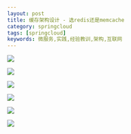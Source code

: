 ```yaml
---
layout: post
title: 缓存架构设计 - 选redis还是memcache
category: springcloud
tags: [springcloud]
keywords: 微服务,实践,经验教训,架构,互联网
---
```


![](https://ziyekudeng.github.io/assets/images/2019/0212/redis-and-memcache/1.png)

![](https://ziyekudeng.github.io/assets/images/2019/0212/redis-and-memcache/2.png)

![](https://ziyekudeng.github.io/assets/images/2019/0212/redis-and-memcache/3.png)

![](https://ziyekudeng.github.io/assets/images/2019/0212/redis-and-memcache/4.png)

![](https://ziyekudeng.github.io/assets/images/2019/0212/redis-and-memcache/5.png)

![](https://ziyekudeng.github.io/assets/images/2019/0212/redis-and-memcache/6.png)


